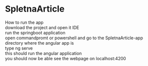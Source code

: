 # SpletnaArticle
How to run the app<br />
download the project and open it IDE<br />
run the springboot application<br />
open commandpromt or powershell and go to the SpletnaArticle-app directory where the angular app is<br />
type ng serve <br />
this should run the angular application<br />
you should now be able see the webpage on localhost:4200<br />

